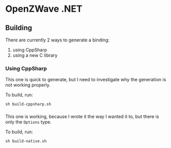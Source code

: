# OpenZWave .NET

## Building

There are currently 2 ways to generate a binding:
 1. using CppSharp
 2. using a new C library

### Using CppSharp

This one is quick to generate, but I need to investigate why the generation is not working properly.

To build, run:

```
sh build-cppsharp.sh
```

###

This one is working, because I wrote it the way I wanted it to, but there is only the `Options` type.

To build, run:

```
sh build-native.sh
```
